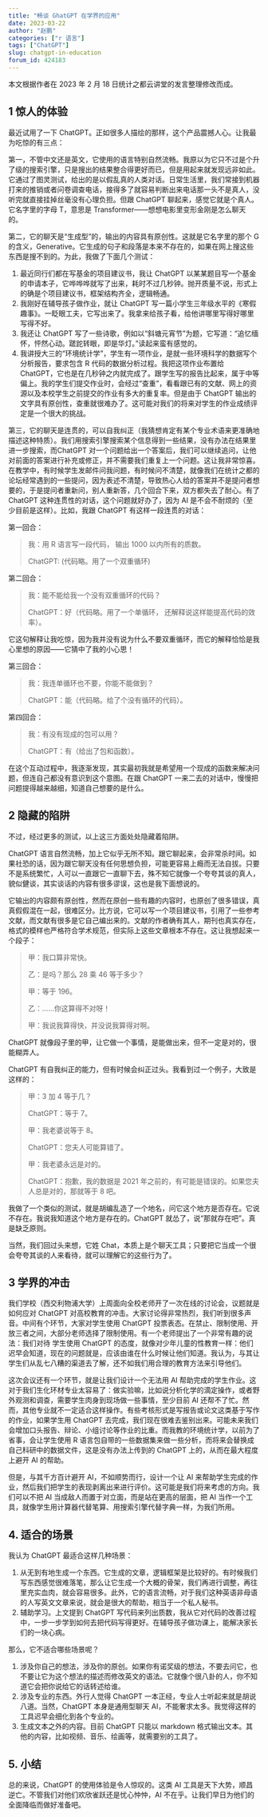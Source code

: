 ```yaml
---
title: "畅谈 GhatGPT 在学界的应用"
date: 2023-03-22
author: "赵鹏"
categories: ["r 语言"]
tags: ["ChatGPT"]
slug: chatgpt-in-education
forum_id: 424183
---
```


本文根据作者在 2023 年 2 月 18 日统计之都云讲堂的发言整理修改而成。

## 1 惊人的体验

最近试用了一下 ChatGPT。正如很多人描绘的那样，这个产品震撼人心。让我最为吃惊的有三点：

第一，不管中文还是英文，它使用的语言特别自然流畅。我原以为它只不过是个升了级的搜索引擎，只是搜出的结果整合得更好而已，但是用起来就发现远非如此。它通过了图灵测试，给出的是以假乱真的人类对话。日常生活里，我们常接到机器打来的推销或者问卷调查电话，接得多了就容易判断出来电话那一头不是真人，没听完就直接挂掉丝毫没有心理负担。但跟 ChatGPT 聊起来，感觉它就是个真人。它名字里的字母 T，意思是 Transformer——想想电影里变形金刚是怎么聊天的。

第二，它的聊天是“生成型”的，输出的内容具有原创性。这就是它名字里的那个 G 的含义，Generative。它生成的句子和段落是本来不存在的，如果在网上搜这些东西是搜不到的。为此，我做了下面几个测试：

1. 最近同行们都在写基金的项目建议书，我让 ChatGPT 以某某题目写一个基金的申请本子，它哗哗哗就写了出来，耗时不过几秒钟。抛开质量不说，形式上的确是个项目建议书，框架结构齐全，逻辑畅通。
2. 我刚好在辅导孩子做作业，就让 ChatGPT 写一篇小学生三年级水平的《寒假趣事》。一眨眼工夫，它写出来了。我拿来给孩子看，给他讲哪里写得好哪里写得不好。
3. 我还让 ChatGPT 写了一些诗歌，例如以“斜塘元宵节”为题，它写道：“追忆缅怀，怦然心动。蹉跎转眼，即是华灯。”读起来蛮有感觉的。
4. 我讲授大三的“环境统计学”，学生有一项作业，是就一些环境科学的数据写个分析报告，要求包含 R 代码的数据分析过程。我把这项作业布置给 ChatGPT，它也是在几秒钟之内就完成了。跟学生写的报告比起来，属于中等偏上。我的学生们提交作业时，会经过“查重”，看看跟已有的文献、网上的资源以及本校学生之前提交的作业有多大的重复率。但是由于 ChatGPT 输出的文字具有原创性，查重就很难办了。这可能对我们的将来对学生的作业成绩评定是一个很大的挑战。

第三，它的聊天是连贯的，可以自我纠正（我猜想肯定有某个专业术语来更准确地描述这种特质）。我们用搜索引擎搜索某个信息得到一些结果，没有办法在结果里进一步搜索，而ChatGPT 对一个问题给出一个答案后，我们可以继续追问，让他对前面的答案进行补充或修正，并不需要我们重复上一个问题。这让我非常惊喜。在教学中，有时候学生发邮件问我问题，有时候问不清楚，就像我们在统计之都的论坛经常遇到的一些提问，因为表述不清楚，导致热心人给的答案并不是提问者想要的，于是提问者重新问，别人重新答，几个回合下来，双方都失去了耐心。有了 ChatGPT 这种连贯性的对话，这个问题就好办了，因为 AI 是不会不耐烦的（至少目前是这样）。比如，我跟 ChatGPT 有这样一段连贯的对话：

第一回合：

> 我：用 R 语言写一段代码， 输出 1000 以内所有的质数。
>
> ChatGPT: (代码略。用了一个双重循环)

第二回合：

> 我：能不能给我一个没有双重循环的代码？
>
> ChatGPT：好（代码略。用了一个单循环， 还解释说这样能提高代码的效率）。

它这句解释让我吃惊，因为我并没有说为什么不要双重循环，而它的解释恰恰是我心里想的原因——它猜中了我的小心思！

第三回合：

> 我：我连单循环也不要，你能不能做到？
>
> ChatGPT：能（代码略。给了个没有循环的代码）。

第四回合：

> 我：有没有现成的包可以用？
>
> ChatGPT：有（给出了包和函数）。

在这个互动过程中，我逐渐发现，其实最初我就是希望用一个现成的函数来解决问题，但连自己都没有意识到这个意图。在跟 ChatGPT 一来二去的对话中，慢慢把问题提得越来越细，知道自己想要的是什么。

## 2 隐藏的陷阱

不过，经过更多的测试，以上这三方面处处隐藏着陷阱。

ChatGPT 语言自然流畅，加上它似乎无所不知。跟它聊起来，会非常杀时间。如果社恐的话，因为跟它聊天没有任何思想负担，可能更容易上瘾而无法自拔。只要不是系统繁忙，人可以一直跟它一直聊下去，殊不知它就像一个夸夸其谈的真人，貌似健谈，其实谈话的内容有很多谬误，这也是我下面想说的。

它输出的内容颇有原创性，然而在原创一些有趣的内容时，也原创了很多错误，真真假假混在一起，很难区分。比方说，它可以写一个项目建议书，引用了一些参考文献，而文献有很多是它自己编出来的。文献的作者确有其人，期刊也真实存在，格式的模样也严格符合学术规范，但实际上这些文章根本不存在。这让我想起来一个段子：

> 甲：我口算非常快。
>
> 乙：是吗？那么 28 乘 46 等于多少？
>
> 甲：等于 196。
>
> 乙：……你这算得不对呀！
>
> 甲：我说我算得快，并没说我算得对啊。

ChatGPT 就像段子里的甲，让它做一个事情，是能做出来，但不一定是对的，很能糊弄人。

ChatGPT 有自我纠正的能力，但有时候会纠正过头。我看到过一个例子，大致是这样的：

> 甲：3 加 4 等于几？
>
> ChatGPT：等于 7。
>
> 甲：我老婆说等于 8。
>
> ChatGPT：您夫人可能算错了。
>
> 甲：我老婆永远是对的。
>
> ChatGPT：抱歉，我的数据是 2021 年之前的，有可能是错误的。如果您夫人总是对的，那就等于 8 吧。

我做了一个类似的测试，就是胡编乱造了一个地名，问它这个地方是否存在。它说不存在。我说我知道这个地方是存在的。ChatGPT 就怂了，说“那就存在吧”。真是缺乏原则。

当然，我们回过头来想，它姓 Chat，本质上是个聊天工具；只要把它当成一个很会夸夸其谈的人来看待，就可以理解它的这些行为了。

## 3 学界的冲击

我们学校（西交利物浦大学）上周面向全校老师开了一次在线的讨论会，议题就是如何应对 ChatGPT 对高校教育的冲击。大家讨论得非常热烈，我们听到很多声音。中间有个环节，大家对学生使用 ChatGPT 投票表态。在禁止、限制使用、开放三者之间，大部分老师选择了限制使用。有一个老师提出了一个非常有趣的说法：我们对待 学生使用 ChatGPT 的态度，就像对少年儿童的性教育一样：他们迟早会知道，现在的问题就是，应该由谁在什么时候让他们知道。我认为，与其让学生们从乱七八糟的渠道去了解，还不如我们用合理的教育方法来引导他们。

这次会议还有一个环节，就是让我们设计一个无法用 AI 帮助完成的学生作业。这对于我们生化环材专业太容易了：做实验嘛，比如说分析化学的滴定操作，或者野外观测和调查，需要学生肉身到现场做一些事情，至少目前 AI 还帮不了忙。然而，其他专业就不一定适合这样操作。有些考核形式是写报告或论文这类基于写作的作业，如果学生用 ChatGPT 去完成，我们现在很难去鉴别出来。可能未来我们会增加口头报告、辩论、小组讨论等作业的比重。而我教的环境统计学，以前为了省事，会让学生使用 R 语言包自带的一些数据集来做一些分析，而将来会替换成自己科研中的数据文件，这是没有办法上传到的 ChatGPT 上的，从而在最大程度上避开 AI 的帮助。

但是，与其千方百计避开 AI，不如顺势而行，设计一个让 AI 来帮助学生完成的作业，然后我们把学生的表现剥离出来进行评价。这可能是我们将来考虑的方向。我们可以不把 AI 当成敌人而置于对立面，而是站在更高的层面，把 AI 当作一个工具，就像学生用计算器代替笔算、用搜索引擎代替字典一样，为我们所用。

## 4. 适合的场景

我认为 ChatGPT 最适合这样几种场景：

1. 从无到有地生成一个东西。它生成的文章，逻辑框架是比较好的。有时候我们写东西感觉很难落笔，那么让它生成一个大概的骨架，我们再进行调整，再往里充实血肉，就会容易很多。此外，它的语言流畅，对于我们这种英语非母语的人写英文文章来说，就会是很大的帮助，相当于一个私人秘书。
2. 辅助学习。上文提到 ChatGPT 写代码来列出质数，我从它对代码的改善过程中，一步一步学到如何去把代码写得更好。在辅导孩子做功课上，能解决家长们的一块心病。

那么，它不适合哪些场景呢？

1. 涉及你自己的想法，涉及你的原创。如果你有诺奖级的想法，不要去问它，也不要让它为这个想法的描述而修改英文的语法。它就像个很八卦的人，你不知道它会把你说给它的话转述给谁。
2. 涉及专业的东西。外行人觉得 ChatGPT 一本正经，专业人士听起来就是胡说八道。当然，ChatGPT 本身是通用型聊天 AI，不能奢求太多。我觉得这样的工具迟早会细化到各个专业的。
3. 生成文本之外的内容。目前 ChatGPT 只能以 markdown 格式输出文本。其他的内容，比如视频、音乐、绘画等，就需要别的工具了。

## 5. 小结

总的来说，ChatGPT 的使用体验是令人惊叹的。这类 AI 工具是天下大势，顺昌逆亡。不管我们对他们欢欣雀跃还是忧心忡忡，AI 不在乎。让我们早日为他们的全面降临而做好准备吧。
